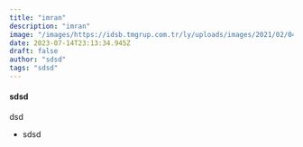 ```yaml
---
title: "imran"
description: "imran"
image: "/images/https://idsb.tmgrup.com.tr/ly/uploads/images/2021/02/04/90829.jpg"
date: 2023-07-14T23:13:34.945Z
draft: false
author: "sdsd"
tags: "sdsd"
---
```


#### sdsd

dsd



- sdsd
